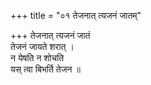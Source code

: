 +++
title = "०१ तेजनात् त्यजनं जातम्"

+++
तेजनात् त्यजनं जातं  
तेजनं जायते शरात् ।  
न येषति न शोचति  
यस् त्वा बिभर्ति तेजन ॥